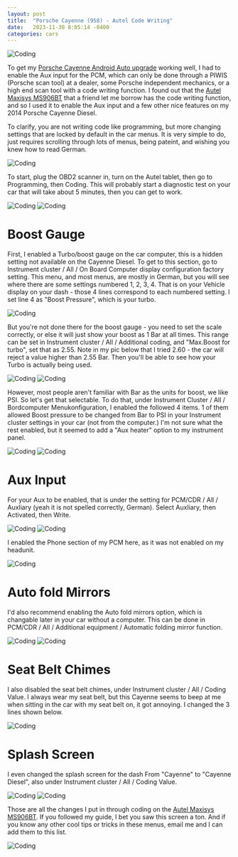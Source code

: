 ```yaml
---
layout: post
title:  "Porsche Cayenne (958) - Autel Code Writing"
date:   2023-11-30 8:05:14 -0400
categories: cars
---
```


![Coding](/images/coding/3.jpg)

To get my [Porsche Cayenne Android Auto upgrade](https://rskelton.com/porsche-cayenne-carplayretrofits-androidauto-install/) working well, I had to enable the Aux input for the PCM, which can only be done through a PIWIS (Porsche scan tool) at a dealer, some Porsche independent mechanics, or a high end scan tool with a code writing function. I found out that the [Autel Maxisys MS906BT](https://amzn.to/3QTdxsI) that a friend let me borrow has the code writing function, and so I used it to enable the Aux input and a few other nice features on my 2014 Porsche Cayenne Diesel.

To clarify, you are not writing code like programming, but more changing settings that are locked by default in the car menus. It is very simple to do, just requires scrolling through lots of menus, being pateint, and wishing you knew how to read German. 

![Coding](/images/coding/10.jpg)

To start, plug the OBD2 scanner in, turn on the Autel tablet, then go to Programming, then Coding. This will probably start a diagnostic test on your car that will take about 5 minutes, then you can get to work. 

![Coding](/images/coding/11.jpg)
![Coding](/images/coding/12.jpg)

# Boost Gauge 

First, I enabled a Turbo/boost gauge on the car computer, this is a hidden setting not available on the Cayenne Diesel. To get to this section, go to Instrument cluster / All / On Board Computer display configuration factory setting. This menu, and most menus, are mostly in German, but you will see where there are some settings numbered 1, 2, 3, 4. That is on your Vehicle display on your dash - those 4 lines correspond to each numbered setting. I set line 4 as "Boost Pressure", which is your turbo. 

![Coding](/images/coding/7.jpg)

But you're not done there for the boost gauge - you need to set the scale correctly, or else it will just show your boost as 1 Bar at all times. This range can be set in Instrument cluster / All / Additional coding, and "Max.Boost for turbo", set that as 2.55. Note in my pic below that I tried 2.60 - the car will reject a value higher than 2.55 Bar. Then you'll be able to see how your Turbo is actually being used. 

![Coding](/images/coding/2.jpg)
![Coding](/images/coding/1.jpg)

However, most people aren't familiar with Bar as the units for boost, we like PSI. So let's get that selectable. To do that, under Instrument Cluster / All / Bordcomputer Menukonfiguration, I enabled the followed 4 items. 1 of them allowed Boost pressure to be changed from Bar to PSI in your Instrument cluster settings in your car (not from the computer.) I'm not sure what the rest enabled, but it seemed to add a "Aux heater" option to my instrument panel. 

![Coding](/images/coding/16.jpg)
![Coding](/images/coding/18.jpg)

# Aux Input
For your Aux to be enabled, that is under the setting for PCM/CDR / All / Auxliary (yeah it is not spelled correctly, German). Select Auxliary, then Activated, then Write. 

![Coding](/images/coding/4.jpg)
![Coding](/images/coding/5.jpg)

I enabled the Phone section of my PCM here, as it was not enabled on my headunit. 

![Coding](/images/coding/6.jpg)

# Auto fold Mirrors
I'd also recommend enabling the Auto fold mirrors option, which is changable later in your car without a computer. This can be done in PCM/CDR / All / Additional equipment / Automatic folding mirror function.

![Coding](/images/coding/15.jpg)
![Coding](/images/coding/17.jpg)

# Seat Belt Chimes
I also disabled the seat belt chimes, under Instrument cluster / All / Coding Value. I always wear my seat belt, but this Cayenne seems to beep at me when sitting in the car with my seat belt on, it got annoying. I changed the 3 lines shown below.  

![Coding](/images/coding/9.jpg)

# Splash Screen
I even changed the splash screen for the dash From "Cayenne" to "Cayenne Diesel", also under Instrument cluster / All / Coding Value.

![Coding](/images/coding/13.jpg)
![Coding](/images/coding/14.jpg)

Those are all the changes I put in through coding on the [Autel Maxisys MS906BT](https://amzn.to/3QTdxsI). If you followed my guide, I bet you saw this screen a ton. And if you know any other cool tips or tricks in these menus, email me and I can add them to this list. 

![Coding](/images/coding/8.jpg)